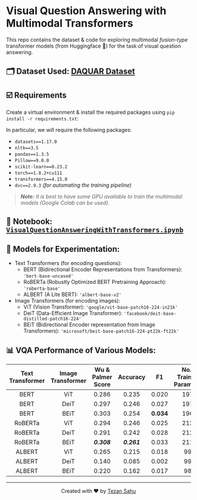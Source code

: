 # Visual Question Answering with Multimodal Transformers

This repo contains the dataset & code for exploring multimodal *fusion-type* transformer models (from Huggingface 🤗) for the task of visual question answering.

## 🗂️ Dataset Used: [DAQUAR Dataset](https://www.mpi-inf.mpg.de/departments/computer-vision-and-machine-learning/research/vision-and-language/visual-turing-challenge/)

## ☑️ Requirements

Create a virtual environment & install the required packages using `pip install -r requirements.txt`:

In particular, we will require the following packages:

- `datasets==1.17.0`
- `nltk==3.5`
- `pandas==1.3.5`
- `Pillow==9.0.0`
- `scikit-learn==0.23.2`
- `torch==1.8.2+cu111`
- `transformers==4.15.0`
- `dvc==2.9.3` *(for automating the training pipeline)*

> _**Note:** It is best to have some GPU available to train the multimodal models (Google Colab can be used)._


## 📝 Notebook: [`VisualQuestionAnsweringWithTransformers.ipynb`](./notebooks/VisualQuestionAnsweringWithTransformers.ipynb)


## 🤗 Models for Experimentation:

- Text Transformers (for encoding questions):
    - BERT (Bidirectional Encoder Representations from Transformers): `'bert-base-uncased'`
    - RoBERTa (Robustly Optimized BERT Pretraining Approach): `'roberta-base'`
    - ALBERT (A Lite BERT): `'albert-base-v2'`
- Image Transformers (for encoding images):
    - ViT (Vision Transformer): `'google/vit-base-patch16-224-in21k'`
    - DeiT (Data-Efficient Image Transformer): `'facebook/deit-base-distilled-patch16-224'`
    - BEiT (Bidirectional Encoder representation from Image Transformers): `'microsoft/beit-base-patch16-224-pt22k-ft22k'`


## 📊 VQA Performance of Various Models:

| Text Transformer | Image Transformer | Wu & Palmer Score | Accuracy | F1 | No. of Trainable Parameters |
| :---: | :---: | :---: | :---: | :---: | :---: |
| BERT | ViT | 0.286 | 0.235 | 0.020 | 197M |
| BERT | DeiT | 0.297 | 0.246 | 0.027 | 197M |
| BERT | BEiT | 0.303 | 0.254 | **0.034** | 196M |
| RoBERTa | ViT | 0.294 | 0.246 | 0.025 | 212M |
| RoBERTa | DeiT | 0.291 | 0.242 | 0.028 | 212M |
| RoBERTa | BEiT | _**0.308**_ | _**0.261**_ | 0.033 | 211M |
| ALBERT | ViT | 0.265 | 0.215 | 0.018 | 99M |
| ALBERT | DeiT | 0.140 | 0.085 | 0.002 | 99M |
| ALBERT | BEiT | 0.220 | 0.162 | 0.017 | 98M |

***

<p align="center">Created with ❤️ by <a href="https://www.linkedin.com/in/tezan-sahu/">Tezan Sahu</a></p>


